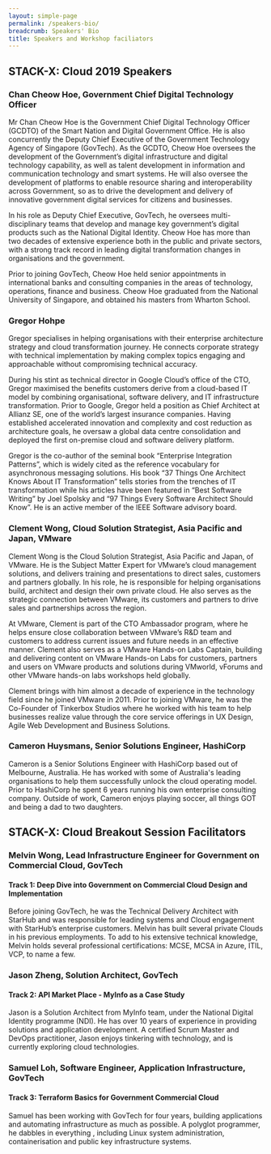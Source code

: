 ```yaml
---
layout: simple-page
permalink: /speakers-bio/
breadcrumb: Speakers' Bio
title: Speakers and Workshop faciliators 
---
```


## **STACK-X: Cloud 2019 Speakers**

### **Chan Cheow Hoe, Government Chief Digital Technology Officer**
Mr Chan Cheow Hoe is the Government Chief Digital Technology Officer (GCDTO) of the Smart Nation and Digital Government Office. He is also concurrently the Deputy Chief Executive of the Government Technology Agency of Singapore (GovTech). As the GCDTO, Cheow Hoe oversees the development of the Government’s digital infrastructure and digital technology capability, as well as talent development in information and communication technology and smart systems. He will also oversee the development of platforms to enable resource sharing and interoperability across Government, so as to drive the development and delivery of innovative government digital services for citizens and businesses. 

In his role as Deputy Chief Executive, GovTech, he oversees multi-disciplinary teams that develop and manage key government’s digital products such as the National Digital Identity. Cheow Hoe has more than two decades of extensive experience both in the public and private sectors, with a strong track record in leading digital transformation changes in organisations and the government. 

Prior to joining GovTech, Cheow Hoe held senior appointments in international banks and consulting companies in the areas of technology, operations, finance and business. Cheow Hoe graduated from the National University of Singapore, and obtained his masters from Wharton School.

### **Gregor Hohpe**
Gregor specialises in helping organisations with their enterprise architecture strategy and cloud transformation journey. He connects corporate strategy with technical implementation by making complex topics engaging and approachable without compromising technical accuracy.

During his stint as technical director in Google Cloud’s office of the CTO, Gregor maximised the benefits customers derive from a cloud-based IT model by combining organisational, software delivery, and IT infrastructure transformation. Prior to Google, Gregor held a position as Chief Architect at Allianz SE, one of the world’s largest insurance companies. Having established accelerated innovation and complexity and cost reduction as architecture goals, he oversaw a global data centre consolidation and deployed the first on-premise cloud and software delivery platform.

Gregor is the co-author of the seminal book “Enterprise Integration Patterns”, which is widely cited as the reference vocabulary for asynchronous messaging solutions. His book “37 Things One Architect Knows About IT Transformation” tells stories from the trenches of IT transformation while his articles have been featured in “Best Software Writing” by Joel Spolsky and “97 Things Every Software Architect Should Know”. He is an active member of the IEEE Software advisory board.

### **Clement Wong, Cloud Solution Strategist, Asia Pacific and Japan, VMware**
Clement Wong is the Cloud Solution Strategist, Asia Pacific and Japan, of VMware. He is the Subject Matter Expert for VMware’s cloud management solutions, and delivers training and presentations to direct sales, customers and partners globally. In his role, he is responsible for helping organisations build, architect and design their own private cloud. He also serves as the strategic connection between VMware, its customers and partners to drive sales and partnerships across the region. 

At VMware, Clement is part of the CTO Ambassador program, where he helps ensure close collaboration between VMware’s R&D team and customers to address current issues and future needs in an effective manner. Clement also serves as a VMware Hands-on Labs Captain, building and delivering content on VMware Hands-on Labs for customers, partners and users on VMware products and solutions during VMworld, vForums and other VMware hands-on labs workshops held globally.

Clement brings with him almost a decade of experience in the technology field since he joined VMware in 2011. Prior to joining VMware, he was the Co-Founder of Tinkerbox Studios where he worked with his team to help businesses realize value through the core service offerings in UX Design, Agile Web Development and Business Solutions.  

### **Cameron Huysmans,  Senior Solutions Engineer, HashiCorp**
Cameron is a Senior Solutions Engineer with HashiCorp based out of Melbourne, Australia. He has worked with some of Australia's leading organisations to help them successfully unlock the cloud operating model. Prior to HashiCorp he spent 6 years running his own enterprise consulting company. Outside of work, Cameron enjoys playing soccer, all things GOT and being a dad to two daughters. 

## **STACK-X: Cloud Breakout Session Facilitators**

### **Melvin Wong, Lead Infrastructure Engineer for Government on Commercial Cloud, GovTech**
#### Track 1: Deep Dive into Government on Commercial Cloud Design and Implementation 
Before joining GovTech, he was the Technical Delivery Architect with StarHub and was responsible for leading systems and Cloud engagement with StarHub’s enterprise customers. Melvin has built several private Clouds in his previous employments.
To add to his extensive technical knowledge, Melvin holds several professional certifications: MCSE, MCSA in Azure, ITIL, VCP, to name a few.

### **Jason Zheng, Solution Architect, GovTech**
#### Track 2: API Market Place - MyInfo as a Case Study
Jason is a Solution Architect from MyInfo team, under the National Digital Identity programme (NDI). He has over 10 years of experience in providing solutions and application development. A certified Scrum Master and DevOps practitioner, Jason enjoys tinkering with technology, and is currently exploring cloud technologies.

### **Samuel Loh, Software Engineer, Application Infrastructure, GovTech**
#### Track 3: Terraform Basics for Government Commercial Cloud 
Samuel has been working with GovTech for four years, building applications and automating infrastructure as much as possible. A polyglot programmer, he dabbles in everything , including Linux system administration, containerisation and public key infrastructure systems.
